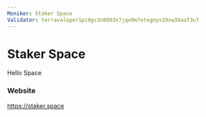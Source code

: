 ```yaml
---
Moniker: Staker Space
Validator: terravaloper1pc0gs3n6803x7jqe9m7etegmyx29xw38aaf3u7
---
```


# Staker Space

Hello Space

### Website

https://staker.space

